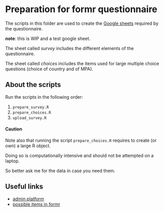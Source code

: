 
# Preparation for formr questionnaire

<!-- badges: start -->
<!-- badges: end -->

The scripts in this folder are used to create the [Google sheets](https://docs.google.com/spreadsheets/d/1vHkE8yP9OJbM0NxXQzAzmpeKvePs_MtpigZJMxjLzxQ/edit?usp=sharing) required by the questionnaire.

**note**: this is WIP and a test google sheet.

The sheet called *survey* includes the different elements of the questionnaire.

The sheet called *choices* includes the items used for large multiple choice questions (choice of country and of MPA).

## About the scripts

Run the scripts in the following order:

1. `prepare_survey.R`
2. `prepare_choices.R`
3. `upload_survey.R`

#### Caution

Note also that running the script `prepare_choices.R` requires to create (or own) a large R object.

Doing so is computationally intensive and should not be attempted on a laptop.

So better ask me for the data in case you need them.

## Useful links

- [admin platform](https://workforce-survey.marine-conservation.org/info)
- [possible items in formr](https://formr.org/documentation/#available_items)

